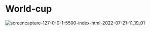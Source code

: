 # World-cup
 
![screencapture-127-0-0-1-5500-index-html-2022-07-21-11_19_01](https://user-images.githubusercontent.com/62950588/180135436-b415fedf-d523-462a-ab19-8408faa9e6e7.png)
